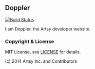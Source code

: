 ## Doppler

[![Build Status](https://travis-ci.org/artsy/doppler.svg)](https://travis-ci.org/artsy/doppler)

I am Doppler, the Artsy developer website.

### Copyright & License

MIT License, see [LICENSE](LICENSE) for details.

(c) 2014 Artsy Inc. and Contributors
